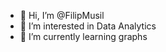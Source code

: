 - 👋 Hi, I’m @FilipMusil
- 👀 I’m interested in Data Analytics
- 🌱 I’m currently learning graphs


<!---
FilipMusil/FilipMusil is a ✨ special ✨ repository because its `README.md` (this file) appears on your GitHub profile.
You can click the Preview link to take a look at your changes.
--->
